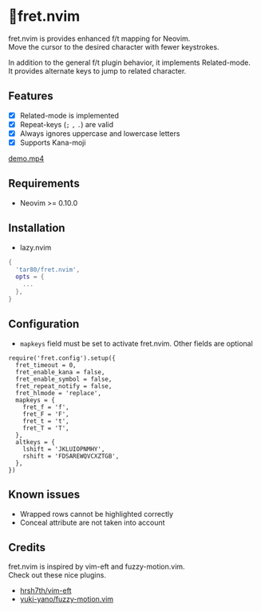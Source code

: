 # 🎸fret.nvim

fret.nvim is provides enhanced f/t mapping for Neovim.  
Move the cursor to the desired character with fewer keystrokes.

In addition to the general f/t plugin behavior, it implements Related-mode.  
It provides alternate keys to jump to related character.

## Features

- [x] Related-mode is implemented
- [x] Repeat-keys (`;` `,` `.`) are valid
- [x] Always ignores uppercase and lowercase letters
- [x] Supports Kana-moji

[demo.mp4](https://github.com/tar80/fret.nvim/assets/45842304/b2957866-9184-4ea7-9b79-2b18dca17853)

## Requirements

- Neovim >= 0.10.0

## Installation

- lazy.nvim

```lua
{
  'tar80/fret.nvim',
  opts = {
    ...
  },
}
```

## Configuration

- `mapkeys` field must be set to activate fret.nvim. Other fields are optional

```lua:
require('fret.config').setup({
  fret_timeout = 0,
  fret_enable_kana = false,
  fret_enable_symbol = false,
  fret_repeat_notify = false,
  fret_hlmode = 'replace',
  mapkeys = {
    fret_f = 'f',
    fret_F = 'F',
    fret_t = 't',
    fret_T = 'T',
  },
  altkeys = {
    lshift = 'JKLUIOPNMHY',
    rshift = 'FDSAREWQVCXZTGB',
  },
})
```
## Known issues

- Wrapped rows cannot be highlighted correctly
- Conceal attribute are not taken into account

## Credits

fret.nvim is inspired by vim-eft and fuzzy-motion.vim.  
Check out these nice plugins.

- [hrsh7th/vim-eft](https://github.com/hrsh7th/vim-eft)
- [yuki-yano/fuzzy-motion.vim](https://github.com/yuki-yano/fuzzy-motion.vim)
